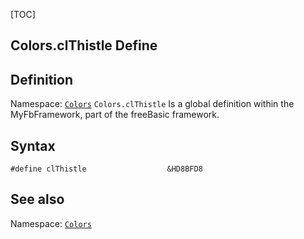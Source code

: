 [TOC]
## Colors.clThistle Define

## Definition
Namespace: [`Colors`](Colors.md)
`Colors.clThistle` Is a global definition within the MyFbFramework, part of the freeBasic framework.
## Syntax

```freeBasic
#define clThistle                  &HD8BFD8
```

## See also
Namespace: [`Colors`](Colors.md)
